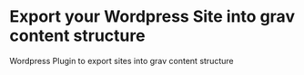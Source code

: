 # Export your Wordpress Site into grav content structure
Wordpress Plugin to export sites into grav content structure
